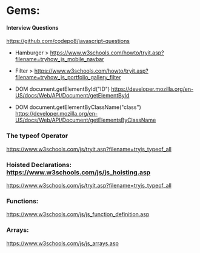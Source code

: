 
# Gems:

#### Interview Questions
https://github.com/codepo8/javascript-questions


* Hamburger > https://www.w3schools.com/howto/tryit.asp?filename=tryhow_js_mobile_navbar
* Filter > https://www.w3schools.com/howto/tryit.asp?filename=tryhow_js_portfolio_gallery_filter

* DOM document.getElementById("ID") https://developer.mozilla.org/en-US/docs/Web/API/Document/getElementById
* DOM document.getElementByClassName("class") https://developer.mozilla.org/en-US/docs/Web/API/Document/getElementsByClassName

### The typeof Operator 
https://www.w3schools.com/js/tryit.asp?filename=tryjs_typeof_all

### Hoisted Declarations: https://www.w3schools.com/js/js_hoisting.asp

https://www.w3schools.com/js/tryit.asp?filename=tryjs_typeof_all

### Functions:

https://www.w3schools.com/js/js_function_definition.asp

### Arrays: 

https://www.w3schools.com/js/js_arrays.asp
